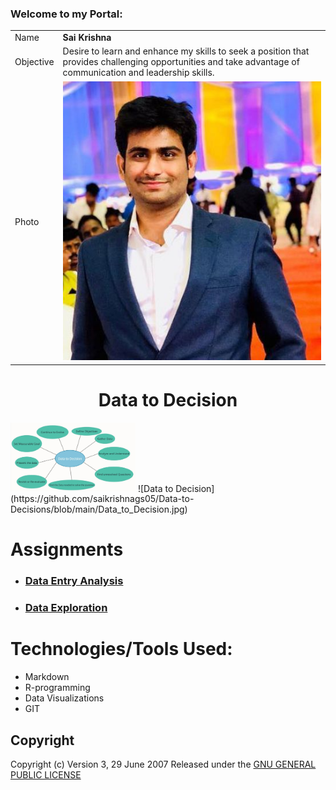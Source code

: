 ### Welcome to my Portal:
|||
| ------------- | ------------- |
|Name| **Sai Krishna**|
| Objective  |   Desire to learn and enhance my skills to seek a position that provides challenging opportunities and take advantage of communication and leadership skills.|
| Photo         | ![Photo](https://github.com/saikrishnags05/Data-to-Decisions/blob/main/image_1.jpeg) |


<h1 align="center">Data to Decision</h1>
<img src="https://github.com/saikrishnags05/Data-to-Decisions/blob/main/Data_to_Decision.jpg" alt="Data to Decision" width="200"/>
![Data to Decision](https://github.com/saikrishnags05/Data-to-Decisions/blob/main/Data_to_Decision.jpg)

# Assignments
*  ### [Data Entry Analysis ](https://github.com/saikrishnags05/Data-to-Decisions/blob/main/Data%20Entry%20Analysis/readme.md)
* ### [Data Exploration](https://github.com/saikrishnags05/Data-to-Decisions/blob/main/Data%20Exploration/readme.md)

# Technologies/Tools Used: 
* Markdown
* R-programming
* Data Visualizations 
* GIT



## Copyright 
Copyright (c)  Version 3, 29 June 2007  Released under the [GNU GENERAL PUBLIC LICENSE](https://github.com/saikrishnags05/Data-to-Decisions/blob/429fafefdf300ddd4942f2154323588806f3d907/LICENSE)


